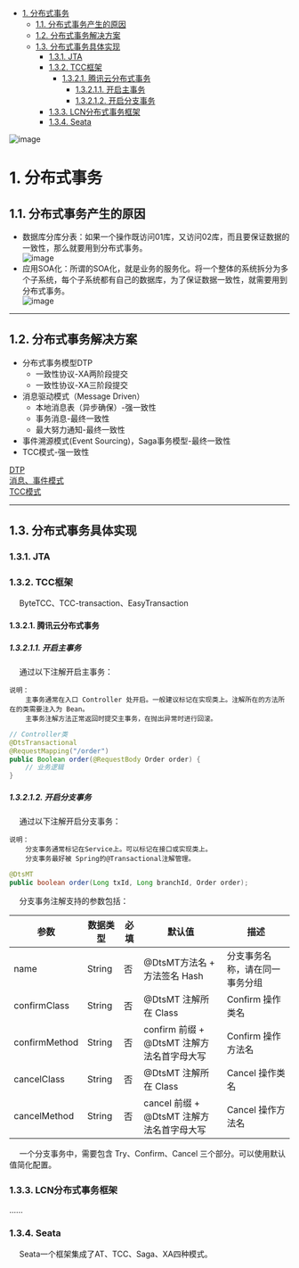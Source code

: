
<!-- TOC -->

- [1. 分布式事务](#1-分布式事务)
    - [1.1. 分布式事务产生的原因](#11-分布式事务产生的原因)
    - [1.2. 分布式事务解决方案](#12-分布式事务解决方案)
    - [1.3. 分布式事务具体实现](#13-分布式事务具体实现)
        - [1.3.1. JTA](#131-jta)
        - [1.3.2. TCC框架](#132-tcc框架)
            - [1.3.2.1. 腾讯云分布式事务](#1321-腾讯云分布式事务)
                - [1.3.2.1.1. 开启主事务](#13211-开启主事务)
                - [1.3.2.1.2. 开启分支事务](#13212-开启分支事务)
        - [1.3.3. LCN分布式事务框架](#133-lcn分布式事务框架)
        - [1.3.4. Seata](#134-seata)

<!-- /TOC -->


<!-- 

https://mp.weixin.qq.com/s/XknegP66mnYboiBx556Kzw
-->

<!--
~～～～～～～～～～～～～～～～～～～～～～～～～～～～～～～～～～～～～～～～～～～
https://mp.weixin.qq.com/s?__biz=MzI5ODQ2MzI3NQ==&mid=2247487531&idx=1&sn=b3fbc4dee7cea4a78db062a4a656afdf&chksm=eca4296fdbd3a079a8e328ec7946ced7d1f94c0f105463743a8bee569bae6da00bf2133c3e1a&mpshare=1&scene=1&srcid=&sharer_sharetime=1564202929646&sharer_shareid=b256218ead787d58e0b58614a973d00d&key=ecc4386bb884a7b134f7967009b30d8850e84095233bdb465a9d85c893c9d20f24ac5d5c020310846ccee37aa2e8173504c6cfc1df58512d821d0e4576cf5551069f7159d6583c1ffafa2c3922d85c13&ascene=1&uin=MTE1MTYxNzY2MQ%3D%3D&devicetype=Windows+10&version=62060834&lang=zh_CN&pass_ticket=FpawTdCfFbNulIqKIET55TinFCVk8qXp4EKE58T1l6zm9idpTXvh4%2BicV3hbPZAB
~~
-->

![image](https://gitee.com/wt1814/pic-host/raw/master/images/microService/problems/problem-33.png)  

# 1. 分布式事务  



## 1.1. 分布式事务产生的原因  
* 数据库分库分表：如果一个操作既访问01库，又访问02库，而且要保证数据的一致性，那么就要用到分布式事务。  
![image](https://gitee.com/wt1814/pic-host/raw/master/images/microService/problems/problem-1.png)  
* 应用SOA化：所谓的SOA化，就是业务的服务化。将一个整体的系统拆分为多个子系统，每个子系统都有自己的数据库，为了保证数据一致性，就需要用到分布式事务。  
![image](https://gitee.com/wt1814/pic-host/raw/master/images/microService/problems/problem-2.png)  

----
## 1.2. 分布式事务解决方案  

* 分布式事务模型DTP   
    * 一致性协议-XA两阶段提交
    * 一致性协议-XA三阶段提交
* 消息驱动模式（Message Driven）
    * 本地消息表（异步确保）-强一致性
    * 事务消息-最终一致性
    * 最大努力通知-最终一致性
* 事件溯源模式(Event Sourcing)，Saga事务模型-最终一致性 
* TCC模式-强一致性

[DTP](/docs/microService/thinking/分布式事务-1.md)    
[消息、事件模式](/docs/microService/thinking/分布式事务-2.md)   
[TCC模式](/docs/microService/thinking/分布式事务-3.md)   

---
## 1.3. 分布式事务具体实现  
### 1.3.1. JTA  

### 1.3.2. TCC框架  
&emsp; ByteTCC、TCC-transaction、EasyTransaction  

#### 1.3.2.1. 腾讯云分布式事务  
<!-- https://cloud.tencent.com/document/product/649/43559-->

##### 1.3.2.1.1. 开启主事务  
&emsp; 通过以下注解开启主事务：  

    说明：
        主事务通常在入口 Controller 处开启。一般建议标记在实现类上。注解所在的方法所在的类需要注入为 Bean。
        主事务注解方法正常返回时提交主事务，在抛出异常时进行回滚。

```java
// Controller类
@DtsTransactional
@RequestMapping("/order")
public Boolean order(@RequestBody Order order) {
    // 业务逻辑
}
```

##### 1.3.2.1.2. 开启分支事务  
&emsp; 通过以下注解开启分支事务：  

    说明：
        分支事务通常标记在Service上。可以标记在接口或实现类上。
        分支事务最好被 Spring的@Transactional注解管理。

```java
@DtsMT
public boolean order(Long txId, Long branchId, Order order);
```
&emsp; 分支事务注解支持的参数包括：  

|参数 	|数据类型 	|必填 	|默认值 	|描述|
|---|---|---|---|---|
|name 	|String| 	否 	|@DtsMT方法名 + 方法签名 Hash |	分支事务名称，请在同一事务分组|
|confirmClass |	String |	否| 	@DtsMT 注解所在 Class 	|Confirm 操作类名|
|confirmMethod |	String |	否 |	confirm 前缀 + @DtsMT 注解方法名首字母大写 |	Confirm 操作方法名|
|cancelClass 	|String |	否 |	@DtsMT 注解所在 Class |	Cancel 操作类名|
|cancelMethod |	String |	否 |	cancel 前缀 + @DtsMT 注解方法名首字母大写 |	Cancel 操作方法名|

&emsp; 一个分支事务中，需要包含 Try、Confirm、Cancel 三个部分。可以使用默认值简化配置。  


### 1.3.3. LCN分布式事务框架  
......

### 1.3.4. Seata  
<!-- 
https://seata.io/zh-cn/docs/overview/what-is-seata.html
-->
&emsp; Seata一个框架集成了AT、TCC、Saga、XA四种模式。  




